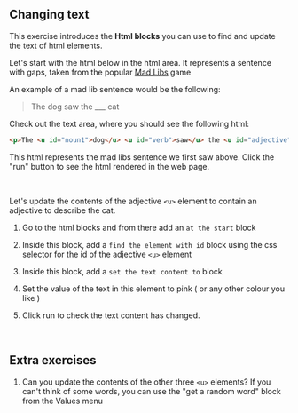 ## Changing text

This exercise introduces the **Html blocks** you can use to find and update the text of html elements.

Let's start with the html below in the html area. It represents a sentence with gaps, taken from the popular [Mad Libs](https://en.wikipedia.org/wiki/Mad_Libs) game

An example of a mad lib sentence would be the following:

>  The dog saw the ___ cat


Check out the text area, where you should see the following html:

```html
<p>The <u id="noun1">dog</u> <u id="verb">saw</u> the <u id="adjective">___</u> <u id="noun2">cat</u></p>
```

This html represents the mad libs sentence we first saw above. Click the "run" button to see the html rendered in the web page. 

<br>

Let's update the contents of the adjective `<u>` element to contain an adjective to describe the cat.

1.  Go to the html blocks and from there add an `at the start` block
      
2.  Inside this block, add a `find the element with id` block using the css selector for the id of the adjective `<u>` element
      
3.  Inside this block, add a `set the text content to` block 

4. Set the value of the text in this element to pink ( or any other colour you like )

5.  Click run to check the text content has changed.

<br>

## Extra exercises

1.  Can you update the contents of the other three `<u>` elements? If you can't think of some words, you can use the "get a random word" block from the Values menu

<br>